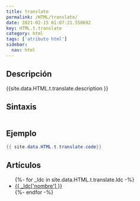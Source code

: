 ```yaml
---
title: translate
permalink: /HTML/translate/
date: 2021-02-15 01:07:21.550692
key: HTML.t.translate
category: html
tags: ['atributo html']
sidebar: 
  nav: html
---
```


## Descripción
{{site.data.HTML.t.translate.description }}

## Sintaxis
~~~html
~~~

## Ejemplo
~~~java
{{ site.data.HTML.t.translate.code}}
~~~

## Artículos
<ul>
{%- for _ldc in site.data.HTML.t.translate.ldc -%}
   <li>
       <a href="{{_ldc['url'] }}">{{ _ldc['nombre'] }}</a>
   </li>
{%- endfor -%}
</ul>
